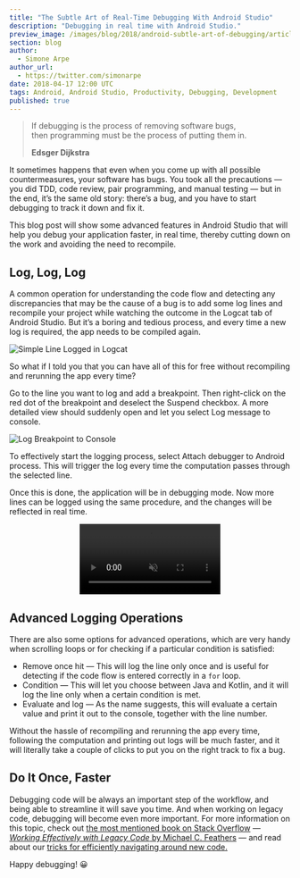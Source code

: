```yaml
---
title: "The Subtle Art of Real-Time Debugging With Android Studio"
description: "Debugging in real time with Android Studio."
preview_image: /images/blog/2018/android-subtle-art-of-debugging/article-header.png
section: blog
author:
  - Simone Arpe
author_url:
  - https://twitter.com/simonarpe
date: 2018-04-17 12:00 UTC
tags: Android, Android Studio, Productivity, Debugging, Development
published: true
---
```


> If debugging is the process of removing software bugs,  
> then programming must be the process of putting them in.
>
> **Edsger Dijkstra**

It sometimes happens that even when you come up with all possible countermeasures, your software has bugs. You took all the precautions — you did TDD, code review, pair programming, and manual testing — but in the end, it’s the same old story: there’s a bug, and you have to start debugging to track it down and fix it.

This blog post will show some advanced features in Android Studio that will help you debug your application faster, in real time, thereby cutting down on the work and avoiding the need to recompile. 

## Log, Log, Log

A common operation for understanding the code flow and detecting any discrepancies that may be the cause of a bug is to add some log lines and recompile your project while watching the outcome in the Logcat tab of Android Studio. But it’s a boring and tedious process, and every time a new log is required, the app needs to be compiled again.

![Simple Line Logged in Logcat](/images/blog/2018/android-subtle-art-of-debugging/logcat.png)

So what if I told you that you can have all of this for free without recompiling and rerunning the app every time?

Go to the line you want to log and add a breakpoint. Then right-click on the red dot of the breakpoint and deselect the Suspend checkbox. A more detailed view should suddenly open and let you select Log message to console.

![Log Breakpoint to Console](/images/blog/2018/android-subtle-art-of-debugging/log-message-to-console.png)

To effectively start the logging process, select Attach debugger to Android process. This will trigger the log every time the computation passes through the selected line.

Once this is done, the application will be in debugging mode. Now more lines can be logged using the same procedure, and the changes will be reflected in real time.

<video src="/images/blog/2018/android-subtle-art-of-debugging/kitten.mp4" class="no-mejs" width="50%" style="display: block; margin:1em auto 2em auto !important;" autoplay playsinline  loop muted></video>

## Advanced Logging Operations

There are also some options for advanced operations, which are very handy when scrolling loops or for checking if a particular condition is satisfied:

- Remove once hit — This will log the line only once and is useful for detecting if the code flow is entered correctly in a `for` loop.
- Condition — This will let you choose between Java and Kotlin, and it will log the line only when a certain condition is met.  
- Evaluate and log — As the name suggests, this will evaluate a certain value and print it out to the console, together with the line number.

Without the hassle of recompiling and rerunning the app every time, following the computation and printing out logs will be much faster, and it will literally take a couple of clicks to put you on the right track to fix a bug.

## Do It Once, Faster

Debugging code will be always an important step of the workflow, and being able to streamline it will save you time. And when working on legacy code, debugging will become even more important. For more information on this topic, check out [the most mentioned book on Stack Overflow](http://dev-books.com/) — [*Working Effectively with Legacy Code* by Michael C. Feathers](https://www.amazon.com/dp/0131177052/?tag=devbookscom-21) — and read about our [tricks for efficiently navigating around new code.](/blog/2018/code-navigation-for-beginners/)

Happy debugging! 😀

